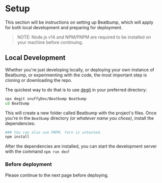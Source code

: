 # Setup

This section will be instructions on setting up Beatbump, which will apply for both local development and preparing for deployment.

> NOTE: Node.js v14 and NPM/PNPM are required to be installed on your machine before continuing.

## Local Development

Whether you're just developing locally, or deploying your own instance of Beatbump, or experimenting with the code, the most important step is cloning or downloading the repo.

The quickest way to do that is to use [degit](https://github.com/Rich-Harris/degit) in your preferred directory:

```bash
npx degit snuffyDev/Beatbump Beatbump
cd Beatbump
```

This will create a new folder called Beatbump with the project's files. Once you're in the ```Beatbump``` directory *(or whatever name you chose)*, install the dependencies:
```bash
### You can also use PNPM. Yarn is untested.
npm install
```
After the dependencies are installed, you can start the development server with the command ```npm run dev```!

### Before deployment

Please continue to the next page before deploying.
